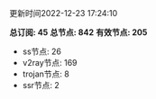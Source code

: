 更新时间2022-12-23 17:24:10

**总订阅: 45**
**总节点: 842**
**有效节点: 205**
- ss节点: 26
- v2ray节点: 169
- trojan节点: 8
- ssr节点: 2

